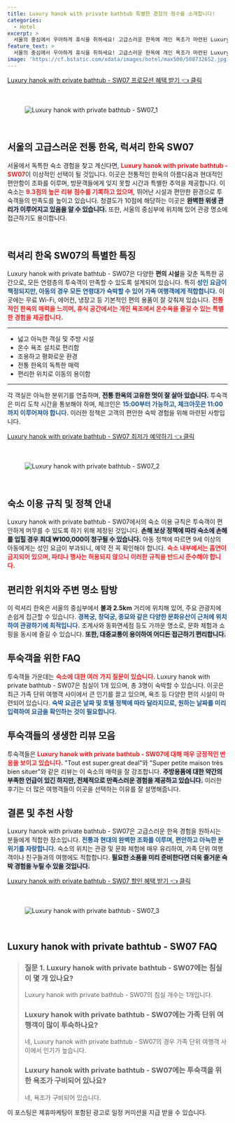 ```yaml
---
title: Luxury hanok with private bathtub 특별한 경험의 정수를 소개합니다!
categories:
  - Hotel
excerpt: >
  서울의 중심에서 우아하게 휴식을 취하세요! 고급스러운 한옥에 개인 욕조가 마련된 Luxury Hanok  SW07은 환상적인 청결도10점와 편안함9.2점으로 여행객들에게 큰 인기를 얻고 있습니다. 놓치지 마세요!
feature_text: >
  서울의 중심에서 우아하게 휴식을 취하세요! 고급스러운 한옥에 개인 욕조가 마련된 Luxury Hanok  SW07은 환상적인 청결도10점와 편안함9.2점으로 여행객들에게 큰 인기를 얻고 있습니다. 놓치지 마세요!
image: 'https://cf.bstatic.com/xdata/images/hotel/max500/508732652.jpg?k=f66255b4cab985ed648663e9594a2f62d334d31f2e4a6a44ecb647dff2e9a0cc&o=&hp=1'
---
```


<p><a class="modoo-button" href="https://tinyurl.com/29uaor7p" rel="nofollow noopener">Luxury hanok with private bathtub - SW07 프로모션 혜택 받기 👈 클릭</a></p><br/>
<figure class="image"><img alt="Luxury hanok with private bathtub - SW07_1" src="https://cf.bstatic.com/xdata/images/hotel/max1024x768/508732633.jpg?k=8959a9f035567ffdd709ec5e2fdee252f9216fcc6866c36b387582a03a7c2ff0&amp;o=&amp;hp=1"/></figure><br/>

<h2 data-ke-size="size26" id="luxury_hanok_overview">서울의 고급스러운 전통 한옥, 럭셔리 한옥 SW07</h2>
<p data-ke-size="size16">서울에서 독특한 숙소 경험을 찾고 계신다면, <b><span style="color: #ee2323;">Luxury hanok with private bathtub - SW07</span></b>이 이상적인 선택이 될 것입니다. 이곳은 전통적인 한옥의 아름다움과 현대적인 편안함이 조화를 이루며, 방문객들에게 잊지 못할 시간과 특별한 추억을 제공합니다. 이 숙소는 <b><span style="color: #ee2323;">9.3점의 높은 리뷰 점수를 기록하고 있으며,</span></b> 뛰어난 시설과 편안한 환경으로 투숙객들의 만족도를 높이고 있습니다. 청결도가 10점에 해당하는 이곳은 <b><span style="background-color: #21538527;">완벽한 위생 관리가 이루어지고 있음을 알 수 있습니다.</span></b> 또한, 서울의 중심부에 위치해 있어 관광 명소에 접근하기도 용이합니다.</p>
<p data-ke-size="size16"> </p>
<h2 data-ke-size="size23" id="luxury_hanok_features">럭셔리 한옥 SW07의 특별한 특징</h2>
<p data-ke-size="size16">Luxury hanok with private bathtub - SW07은 다양한 <b>편의 시설</b>을 갖춘 독특한 공간으로, 모든 연령층의 투숙객이 만족할 수 있도록 설계되어 있습니다. 특히 <b><span style="color: #1a5490;">성인 요금이 책정되지만, 아동의 경우 모든 연령대가 숙박할 수 있어 가족 여행객에게 적합합니다.</span></b> 이곳에는 무료 Wi-Fi, 에어컨, 냉장고 등 기본적인 편의 용품이 잘 갖춰져 있습니다. <b><span style="color: #ee2323;">전통적인 한옥의 매력을 느끼며, 휴식 공간에서는 개인 욕조에서 온수욕을 즐길 수 있는 특별한 경험을 제공합니다.</span></b></p>
<hr contenteditable="false" data-ke-style="style5" data-ke-type="horizontalRule"/>
<ul data-ke-list-type="disc" style="list-style-type: disc;">
<li>넓고 아늑한 객실 및 주방 시설</li>
<li>온수 욕조 설치로 편리함</li>
<li>조용하고 평화로운 환경</li>
<li>전통 한옥의 독특한 매력</li>
<li>편리한 위치로 이동의 용이함</li>
</ul>
<hr contenteditable="false" data-ke-style="style5" data-ke-type="horizontalRule"/>
<p data-ke-size="size16">각 객실은 아늑한 분위기를 연출하며, <b><span style="background-color: #21538527;">전통 한옥의 고유한 멋이 잘 살아 있습니다.</span></b> 투숙객은 미리 도착 시간을 통보해야 하며, 체크인은 <b><span style="color: #1a5490;">15:00부터 가능하고, 체크아웃은 11:00까지 이루어져야 합니다.</span></b> 이러한 정책은 고객의 편안한 숙박 경험을 위해 마련된 사항입니다.</p>
<p><a class="modoo-button" href="https://tinyurl.com/29uaor7p" rel="nofollow noopener">Luxury hanok with private bathtub - SW07 최저가 예약하기 👈 클릭</a></p><br/>
<figure class="image"><img alt="Luxury hanok with private bathtub - SW07_2" src="https://cf.bstatic.com/xdata/images/hotel/max500/508732652.jpg?k=f66255b4cab985ed648663e9594a2f62d334d31f2e4a6a44ecb647dff2e9a0cc&amp;o=&amp;hp=1"/></figure><br/>
<h2 data-ke-size="size23" id="luxury_hanok_policies">숙소 이용 규칙 및 정책 안내</h2>
<p data-ke-size="size16">Luxury hanok with private bathtub - SW07에서의 숙소 이용 규칙은 투숙객이 편안하게 머무를 수 있도록 하기 위해 제정된 것입니다. <b><span style="background-color: #21538527;">손해 보상 정책에 따라 숙소에 손해를 입힐 경우 최대 ₩100,000이 청구될 수 있습니다.</span></b> 아동 정책에 따르면 9세 이상의 아동에게는 성인 요금이 부과되니, 예약 전 꼭 확인해야 합니다. <b><span style="color: #ee2323;">숙소 내부에서는 흡연이 금지되어 있으며, 파티나 행사는 허용되지 않으니 이러한 규칙을 반드시 준수해야 합니다.</span></b></p>
<h2 data-ke-size="size23" id="luxury_hanok_location">편리한 위치와 주변 명소 탐방</h2>
<p data-ke-size="size16">이 럭셔리 한옥은 서울의 중심부에서 <b>불과 2.5km</b> 거리에 위치해 있어, 주요 관광지에 손쉽게 접근할 수 있습니다. <b><span style="color: #1a5490;">경복궁, 창덕궁, 종묘와 같은 다양한 문화유산이 근처에 위치하여 관광하기에 최적입니다.</span></b> 조계사와 동화면세점 등도 가까운 명소로, 문화 체험과 쇼핑을 동시에 즐길 수 있습니다. <b><span style="background-color: #21538527;">또한, 대중교통이 용이하여 어디든 접근하기 편리합니다.</span></b></p>
<h2 data-ke-size="size23" id="luxury_hanok_faq">투숙객을 위한 FAQ</h2>
<p data-ke-size="size16">투숙객들 가운데는 <b><span style="color: #ee2323;">숙소에 대한 여러 가지 질문이 있습니다.</span></b> Luxury hanok with private bathtub - SW07은 침실이 1개 있으며, 총 3명이 숙박할 수 있습니다. 이곳은 최근 가족 단위 여행객 사이에서 큰 인기를 끌고 있으며, 욕조 등 다양한 편의 시설이 마련되어 있습니다. <b><span style="color: #1a5490;">숙박 요금은 날짜 및 호텔 정책에 따라 달라지므로, 원하는 날짜를 미리 입력하여 요금을 확인하는 것이 필요합니다.</span></b></p>
<h2 data-ke-size="size26" id="luxury_hanok_reviews">투숙객들의 생생한 리뷰 모음</h2>
<p data-ke-size="size16">투숙객들은 <b><span style="color: #ee2323;">Luxury hanok with private bathtub - SW07에 대해 매우 긍정적인 반응을 보이고 있습니다.</span></b> "Tout est super.great deal"와 "Super petite maison très bien situer"와 같은 리뷰는 이 숙소의 매력을 잘 강조합니다. <b><span style="background-color: #21538527;">주방용품에 대한 약간의 부족한 언급이 있긴 하지만, 전체적으로 만족스러운 경험을 제공하고 있습니다.</span></b> 이러한 후기는 더 많은 여행객들이 이곳을 선택하는 이유를 잘 설명해줍니다.</p>
<h2 data-ke-size="size23" id="luxury_hanok_conclusion">결론 및 추천 사항</h2>
<p data-ke-size="size16">Luxury hanok with private bathtub - SW07은 고급스러운 한옥 경험을 원하시는 분들에게 적합한 장소입니다. <b><span style="color: #1a5490;">전통과 현대의 완벽한 조화를 이루며, 편안하고 아늑한 분위기를 자랑합니다.</span></b> 숙소의 위치는 관광 및 문화 체험에 매우 유리하여, 가족 단위 여행객이나 친구들과의 여행에도 적합합니다. <b><span style="background-color: #21538527;">필요한 소품을 미리 준비한다면 더욱 즐거운 숙박 경험을 누릴 수 있을 것입니다.</span></b> </p>

<p><a class="modoo-button" href="https://tinyurl.com/29uaor7p" rel="nofollow noopener">Luxury hanok with private bathtub - SW07 할인 혜택 받기 👈 클릭</a></p><br>

<figure class="image"><img src="https://cf.bstatic.com/xdata/images/hotel/max500/508732604.jpg?k=e4ae7d20a3dc3589b5b490cc82cd6a25bacccb09668bfde92b9e26e19f5681f7&o=&hp=1" alt="Luxury hanok with private bathtub - SW07_3"></figure><br>
<h2 id="Luxury hanok with private bathtub - SW07_FAQ">Luxury hanok with private bathtub - SW07 FAQ</h2>
<div itemscope="" itemtype="https://schema.org/FAQPage"> 
<blockquote> 
<div itemscope="" itemprop="mainEntity" itemtype="https://schema.org/Question"> 
<h3 id="질문_1" itemprop="name">질문 1. Luxury hanok with private bathtub - SW07에는 침실이 몇 개 있나요?</h3> 
<div itemscope="" itemprop="acceptedAnswer" itemtype="https://schema.org/Answer"> 
<span itemprop="text"> 
<p>Luxury hanok with private bathtub - SW07의 침실 개수는 1개입니다.</p> 
</span> 
</div> 
</div> 

<div itemscope="" itemprop="mainEntity" itemtype="https://schema.org/Question"> 
<h3 id="질문_2" itemprop="name">Luxury hanok with private bathtub - SW07에는 가족 단위 여행객이 많이 투숙하나요?</h3> 
<div itemscope="" itemprop="acceptedAnswer" itemtype="https://schema.org/Answer"> 
<span itemprop="text"> 
<p>네, Luxury hanok with private bathtub - SW07의 경우 가족 단위 여행객 사이에서 인기가 높습니다.</p> 
</span> 
</div> 
</div> 

<div itemscope="" itemprop="mainEntity" itemtype="https://schema.org/Question"> 
<h3 id="질문_3" itemprop="name">Luxury hanok with private bathtub - SW07에는 투숙객을 위한 욕조가 구비되어 있나요?</h3> 
<div itemscope="" itemprop="acceptedAnswer" itemtype="https://schema.org/Answer"> 
<span itemprop="text"> 
<p>네, 욕조가 구비되어 있습니다.</p> 
</span> 
</div> 
</div> 
</blockquote> 
</div><p>이 포스팅은 제휴마케팅이 포함된 광고로 일정 커미션을 지급 받을 수 있습니다.</p>


